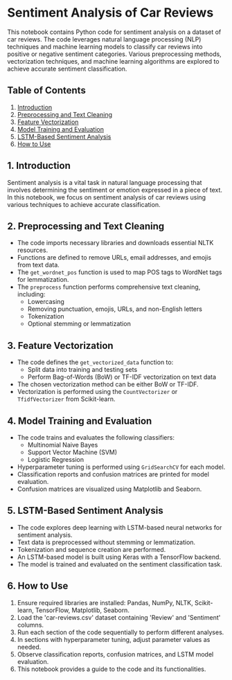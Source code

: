 # Sentiment Analysis of Car Reviews

This notebook contains Python code for sentiment analysis on a dataset of car reviews. The code leverages natural language processing (NLP) techniques and machine learning models to classify car reviews into positive or negative sentiment categories. Various preprocessing methods, vectorization techniques, and machine learning algorithms are explored to achieve accurate sentiment classification.

## Table of Contents
1. [Introduction](#1-introduction)
2. [Preprocessing and Text Cleaning](#2-preprocessing-and-text-cleaning)
3. [Feature Vectorization](#3-feature-vectorization)
4. [Model Training and Evaluation](#4-model-training-and-evaluation)
5. [LSTM-Based Sentiment Analysis](#5-lstm-based-sentiment-analysis)
6. [How to Use](#6-how-to-use)

## 1. Introduction
Sentiment analysis is a vital task in natural language processing that involves determining the sentiment or emotion expressed in a piece of text. In this notebook, we focus on sentiment analysis of car reviews using various techniques to achieve accurate classification.

## 2. Preprocessing and Text Cleaning
- The code imports necessary libraries and downloads essential NLTK resources.
- Functions are defined to remove URLs, email addresses, and emojis from text data.
- The `get_wordnet_pos` function is used to map POS tags to WordNet tags for lemmatization.
- The `preprocess` function performs comprehensive text cleaning, including:
  - Lowercasing
  - Removing punctuation, emojis, URLs, and non-English letters
  - Tokenization
  - Optional stemming or lemmatization

## 3. Feature Vectorization
- The code defines the `get_vectorized_data` function to:
  - Split data into training and testing sets
  - Perform Bag-of-Words (BoW) or TF-IDF vectorization on text data
- The chosen vectorization method can be either BoW or TF-IDF.
- Vectorization is performed using the `CountVectorizer` or `TfidfVectorizer` from Scikit-learn.

## 4. Model Training and Evaluation
- The code trains and evaluates the following classifiers:
  - Multinomial Naive Bayes
  - Support Vector Machine (SVM)
  - Logistic Regression
- Hyperparameter tuning is performed using `GridSearchCV` for each model.
- Classification reports and confusion matrices are printed for model evaluation.
- Confusion matrices are visualized using Matplotlib and Seaborn.

## 5. LSTM-Based Sentiment Analysis
- The code explores deep learning with LSTM-based neural networks for sentiment analysis.
- Text data is preprocessed without stemming or lemmatization.
- Tokenization and sequence creation are performed.
- An LSTM-based model is built using Keras with a TensorFlow backend.
- The model is trained and evaluated on the sentiment classification task.

## 6. How to Use
1. Ensure required libraries are installed: Pandas, NumPy, NLTK, Scikit-learn, TensorFlow, Matplotlib, Seaborn.
2. Load the 'car-reviews.csv' dataset containing 'Review' and 'Sentiment' columns.
3. Run each section of the code sequentially to perform different analyses.
4. In sections with hyperparameter tuning, adjust parameter values as needed.
5. Observe classification reports, confusion matrices, and LSTM model evaluation.
6. This notebook provides a guide to the code and its functionalities.
